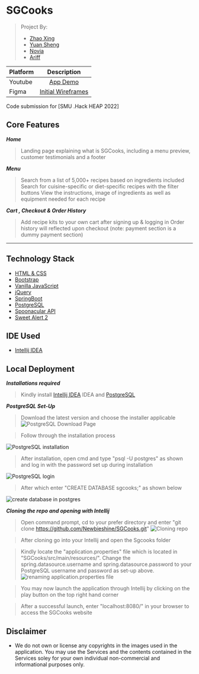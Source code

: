 # SGCooks
> Project By: 
> - [Zhao Xing](https://github.com/Newbieshine/)
> - [Yuan Sheng](https://github.com/ChongYuanSheng/)
> - [Novia](http://github.com/noviaantony/)
> - [Ariff](http://github.com//)

| Platform                          | Description                                                                                                                    |
:---------------------------------- | :----------------------------------------------------------------------------------------------------------------------------: |
| Youtube                           | [App Demo]()      |
| Figma                             | [Initial Wireframes]()    |


Code submission for [SMU .Hack HEAP 2022]

## Core Features

***Home***
> Landing page explaining what is SGCooks, including a menu preview, customer testimonials and a footer

***Menu***
> Search from a list of 5,000+ recipes based on ingredients included
> Search for cuisine-specific or diet-specific recipes with the filter buttons
> View the instructions, image of ingredients as well as equipment needed for each recipe

***Cart , Checkout & Order History***
> Add recipe kits to your own cart after signing up & logging in
> Order history will reflected upon checkout (note: payment section is a dummy payment section)

---
## **Technology Stack**
- [HTML & CSS]()
- [Bootstrap ](https://getbootstrap.com/)
- [Vanilla JavaScript](https://developer.mozilla.org/en-US/)
- [jQuery](https://jquery.com/)
- [SpringBoot](https://spring.io/projects/spring-boot)
- [PostgreSQL](https://www.postgresql.org/download/)
- [Spoonacular API](https://spoonacular.com/food-api)
- [Sweet Alert 2](https://sweetalert2.github.io/)


## **IDE Used**
- [Intellij IDEA](https://www.jetbrains.com/idea/) 

## Local Deployment

***Installations required***

> Kindly install [Intellij IDEA](https://www.jetbrains.com/idea/) IDEA and [PostgreSQL](https://www.postgresql.org/download/)

***PostgreSQL Set-Up***

> Download the latest version and choose the installer applicable 
![PostgreSQL Download Page](https://github.com/Newbieshine/SGCooks/blob/main/set-up%20resources/Postgres-Download.PNG?raw=true)

> Follow through the installation process

![PostgreSQL installation](https://github.com/Newbieshine/SGCooks/blob/main/set-up%20resources/postgres-installation1.PNG?raw=true)

> After installation, open cmd and type "psql -U postgres" as shown and log in with the password set up during installation

![PostgreSQL login](https://github.com/Newbieshine/SGCooks/blob/main/set-up%20resources/psql-login.PNG?raw=true)

> After which enter "CREATE DATABASE sgcooks;" as shown below

![create database in postgres](https://github.com/Newbieshine/SGCooks/blob/main/set-up%20resources/create-database.PNG?raw=true)


***Cloning the repo and opening with Intellij***

> Open command prompt, cd to your prefer directory and enter "git clone https://github.com/Newbieshine/SGCooks.git"
![Cloning repo](https://github.com/Newbieshine/SGCooks/blob/main/set-up%20resources/git-clone.PNG?raw=true)

> After cloning go into your Intellij and open the Sgcooks folder

> Kindly locate the "application.properties" file which is located in "SGCooks/src/main/resources/". Change the spring.datasource.username and spring.datasource.password to your PostgreSQL username and password as set-up above. 
![renaming application.properties file](https://github.com/Newbieshine/SGCooks/blob/main/set-up%20resources/rename-application-properties.jpg?raw=true)

> You may now launch the application through Intellij by clicking on the play button on the top right hand corner

> After a successful launch, enter "localhost:8080/" in your browser to access the SGCooks website

## Disclaimer
- We do not own or license any copyrights in the images used in the application. You may use the Services and the contents contained in the Services soley for your own individual non-commercial and informational purposes only.
